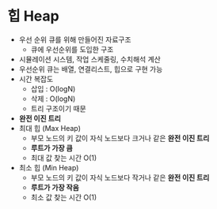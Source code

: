 # 힙 Heap

- 우선 순위 큐를 위해 만들어진 자료구조
  - 큐에 우선순위를 도입한 구조
- 시뮬레이션 시스템, 작업 스케줄링, 수치해석 계산
- 우선순위 큐는 배열, 연결리스트, 힙으로 구현 가능
- 시간 복잡도
  - 삽입 : O(logN)
  - 삭제 : O(logN)
  - 트리 구조이기 때문
- **완전 이진 트리**
- 최대 힙 (Max Heap)
  - 부모 노드의 키 값이 자식 노드보다 크거나 같은 **완전 이진 트리**
  - **루트가 가장 큼**
  - 최대 값 찾는 시간 O(1)
- 최소 힙 (Min Heap)
  - 부모 노드의 키 값이 자식 노드보다 작거나 같은 **완전 이진 트리**
  - **루트가 가장 작음**
  - 최소 값 찾는 시간 O(1)

